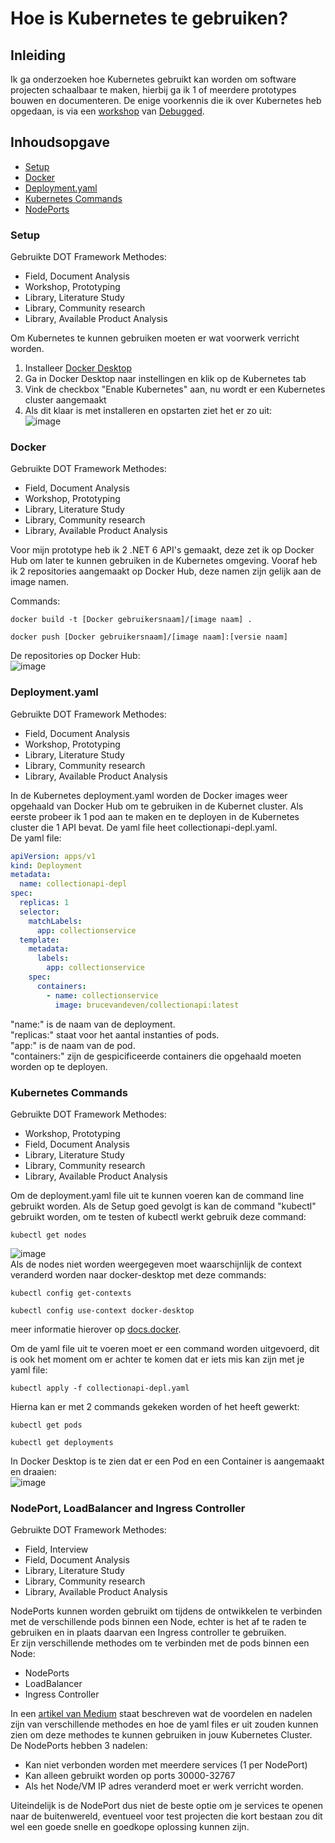 # Hoe is Kubernetes te gebruiken?

## Inleiding
Ik ga onderzoeken hoe Kubernetes gebruikt kan worden om software projecten schaalbaar te maken, hierbij ga ik 1 of meerdere prototypes bouwen en documenteren. De enige voorkennis die ik over Kubernetes heb opgedaan, is via een [workshop](https://github.com/debugged/workshops) van [Debugged](https://debugged.nl/?gclid=CjwKCAiApvebBhAvEiwAe7mHSN7ONtGM5xsVN1K8ZzEnTrDmJjKs69b7Fgj6jzaR5KVz__UMxisU9RoCQ9wQAvD_BwE).

## Inhoudsopgave
- [Setup](https://github.com/BrucevandeVen/Kubernetes/blob/main/Hoe%20is%20Kubernetes%20te%20gebruiken%3F.md#setup)
- [Docker](https://github.com/BrucevandeVen/Kubernetes/blob/main/Hoe%20is%20Kubernetes%20te%20gebruiken%3F.md#docker)
- [Deployment.yaml](https://github.com/BrucevandeVen/Kubernetes/blob/main/Hoe%20is%20Kubernetes%20te%20gebruiken%3F.md#deploymentyaml)
- [Kubernetes Commands](https://github.com/BrucevandeVen/Kubernetes/blob/main/Hoe%20is%20Kubernetes%20te%20gebruiken%3F.md#kubernetes-commands)
- [NodePorts](https://github.com/BrucevandeVen/Kubernetes/edit/main/Hoe%20is%20Kubernetes%20te%20gebruiken%3F.md#nodeports)

### Setup  
Gebruikte DOT Framework Methodes:
- Field, Document Analysis
- Workshop, Prototyping
- Library, Literature Study
- Library, Community research
- Library, Available Product Analysis  
  
Om Kubernetes te kunnen gebruiken moeten er wat voorwerk verricht worden.  
1. Installeer [Docker Desktop](https://docs.docker.com/desktop/install/windows-install/)
2. Ga in Docker Desktop naar instellingen en klik op de Kubernetes tab
3. Vink de checkbox "Enable Kubernetes" aan, nu wordt er een Kubernetes cluster aangemaakt
4. Als dit klaar is met installeren en opstarten ziet het er zo uit:  
![image](https://user-images.githubusercontent.com/58031089/203558343-d999734b-4376-4e1a-af8d-eb8cb7734761.png)

### Docker  
Gebruikte DOT Framework Methodes:
- Field, Document Analysis
- Workshop, Prototyping
- Library, Literature Study
- Library, Community research
- Library, Available Product Analysis  
  
Voor mijn prototype heb ik 2 .NET 6 API's gemaakt, deze zet ik op Docker Hub om later te kunnen gebruiken in de Kubernetes omgeving. Vooraf heb ik 2 repositories aangemaakt op Docker Hub, deze namen zijn gelijk aan de image namen.  
  
Commands:  
```
docker build -t [Docker gebruikersnaam]/[image naam] .
```
```
docker push [Docker gebruikersnaam]/[image naam]:[versie naam]
```
De repositories op Docker Hub:  
![image](https://user-images.githubusercontent.com/58031089/203558722-360224cd-8a60-4762-9b50-d92d75bf7dff.png)

### Deployment.yaml  
Gebruikte DOT Framework Methodes:
- Field, Document Analysis
- Workshop, Prototyping
- Library, Literature Study
- Library, Community research
- Library, Available Product Analysis  
  
In de Kubernetes deployment.yaml worden de Docker images weer opgehaald van Docker Hub om te gebruiken in de Kubernet cluster. Als eerste probeer ik 1 pod aan te maken en te deployen in de Kubernetes cluster die 1 API bevat. De yaml file heet collectionapi-depl.yaml.  
De yaml file:  
```yaml
apiVersion: apps/v1
kind: Deployment
metadata:
  name: collectionapi-depl
spec:
  replicas: 1
  selector:
    matchLabels:
      app: collectionservice
  template:
    metadata:
      labels:
        app: collectionservice
    spec:
      containers:
        - name: collectionservice
          image: brucevandeven/collectionapi:latest
```
"name:" is de naam van de deployment.  
"replicas:" staat voor het aantal instanties of pods.  
"app:" is de naam van de pod.  
"containers:" zijn de gespicificeerde containers die opgehaald moeten worden op te deployen.  

### Kubernetes Commands  
Gebruikte DOT Framework Methodes:
- Workshop, Prototyping
- Field, Document Analysis
- Library, Literature Study
- Library, Community research
- Library, Available Product Analysis  
  
Om de deployment.yaml file uit te kunnen voeren kan de command line gebruikt worden. Als de Setup goed gevolgt is kan de command "kubectl" gebruikt worden, om te testen of kubectl werkt gebruik deze command:  
```
kubectl get nodes
```
![image](https://user-images.githubusercontent.com/58031089/203567294-75874dd5-7472-4593-bba2-f78269fe8cf1.png)  
Als de nodes niet worden weergegeven moet waarschijnlijk de context veranderd worden naar docker-desktop met deze commands:  
```
kubectl config get-contexts
```
```
kubectl config use-context docker-desktop
```
meer informatie hierover op [docs.docker](https://docs.docker.com/desktop/kubernetes/#use-the-kubectl-command).  
  
Om de yaml file uit te voeren moet er een command worden uitgevoerd, dit is ook het moment om er achter te komen dat er iets mis kan zijn met je yaml file:  
```
kubectl apply -f collectionapi-depl.yaml
```
Hierna kan er met 2 commands gekeken worden of het heeft gewerkt:  
```
kubectl get pods
```
```
kubectl get deployments
```
In Docker Desktop is te zien dat er een Pod en een Container is aangemaakt en draaien:  
![image](https://user-images.githubusercontent.com/58031089/203575327-7bd8b1e8-2afb-4c52-8c24-465902f84049.png)  

### NodePort, LoadBalancer and Ingress Controller
Gebruikte DOT Framework Methodes:  
- Field, Interview
- Field, Document Analysis
- Library, Literature Study
- Library, Community research
- Library, Available Product Analysis  
  
NodePorts kunnen worden gebruikt om tijdens de ontwikkelen te verbinden met de verschillende pods binnen een Node, echter is het af te raden te gebruiken en in plaats daarvan een Ingress controller te gebruiken.  
Er zijn verschillende methodes om te verbinden met de pods binnen een Node:  
- NodePorts
- LoadBalancer
- Ingress Controller  
  
In een [artikel van Medium](https://medium.com/google-cloud/kubernetes-nodeport-vs-loadbalancer-vs-ingress-when-should-i-use-what-922f010849e0) staat beschreven wat de voordelen en nadelen zijn van verschillende methodes en hoe de yaml files er uit zouden kunnen zien om deze methodes te kunnen gebruiken in jouw Kubernetes Cluster.  
De NodePorts hebben 3 nadelen:  
- Kan niet verbonden worden met meerdere services (1 per NodePort)
- Kan alleen gebruikt worden op ports 30000-32767
- Als het Node/VM IP adres veranderd moet er werk verricht worden.  
  
Uiteindelijk is de NodePort dus niet de beste optie om je services te openen naar de buitenwereld, eventueel voor test projecten die kort bestaan zou dit wel een goede snelle en goedkope oplossing kunnen zijn.
